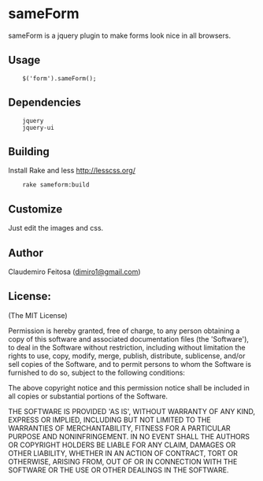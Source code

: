 sameForm
========

sameForm is a jquery plugin to make forms look nice in all browsers.

Usage
-----

        $('form').sameForm();

Dependencies
-----------
        jquery
        jquery-ui

Building
--------
Install Rake and less <http://lesscss.org/>

        rake sameform:build

Customize
---------

Just edit the images and css.

Author
------

Claudemiro Feitosa (<dimiro1@gmail.com>)

License:
--------

(The MIT License)

Permission is hereby granted, free of charge, to any person obtaining
a copy of this software and associated documentation files (the
'Software'), to deal in the Software without restriction, including
without limitation the rights to use, copy, modify, merge, publish,
distribute, sublicense, and/or sell copies of the Software, and to
permit persons to whom the Software is furnished to do so, subject to
the following conditions:

The above copyright notice and this permission notice shall be
included in all copies or substantial portions of the Software.

THE SOFTWARE IS PROVIDED 'AS IS', WITHOUT WARRANTY OF ANY KIND,
EXPRESS OR IMPLIED, INCLUDING BUT NOT LIMITED TO THE WARRANTIES OF
MERCHANTABILITY, FITNESS FOR A PARTICULAR PURPOSE AND NONINFRINGEMENT.
IN NO EVENT SHALL THE AUTHORS OR COPYRIGHT HOLDERS BE LIABLE FOR ANY
CLAIM, DAMAGES OR OTHER LIABILITY, WHETHER IN AN ACTION OF CONTRACT,
TORT OR OTHERWISE, ARISING FROM, OUT OF OR IN CONNECTION WITH THE
SOFTWARE OR THE USE OR OTHER DEALINGS IN THE SOFTWARE.
